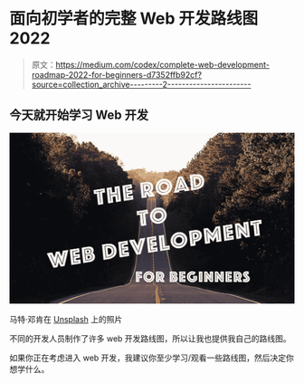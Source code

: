 # 面向初学者的完整 Web 开发路线图 2022

> 原文：<https://medium.com/codex/complete-web-development-roadmap-2022-for-beginners-d7352ffb92cf?source=collection_archive---------2----------------------->

## 今天就开始学习 Web 开发

![](img/bf43c8768e677eed1ee7b2677dc9a12d.png)

马特·邓肯在 [Unsplash](https://unsplash.com?utm_source=medium&utm_medium=referral) 上的照片

不同的开发人员制作了许多 web 开发路线图，所以让我也提供我自己的路线图。

如果你正在考虑进入 web 开发，我建议你至少学习/观看一些路线图，然后决定你想学什么。